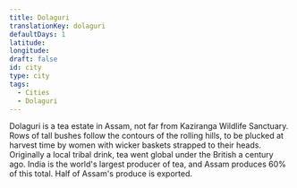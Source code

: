 ```yaml
---
title: Dolaguri
translationKey: dolaguri
defaultDays: 1
latitude: 
longitude: 
draft: false
id: city
type: city
tags:
  - Cities
  - Dolaguri
---
```

Dolaguri is a tea estate in Assam, not far from Kaziranga Wildlife Sanctuary. Rows of tall bushes follow the contours of the rolling hills, to be plucked at harvest time by women with wicker baskets strapped to their heads. Originally a local tribal drink, tea went global under the British a century ago. India is the world's largest producer of tea, and Assam produces 60% of this total. Half of Assam's produce is exported. 